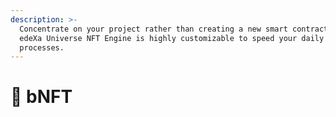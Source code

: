```yaml
---
description: >-
  Concentrate on your project rather than creating a new smart contract. The
  edeXa Universe NFT Engine is highly customizable to speed your daily business
  processes.
---
```


# 📃 bNFT

